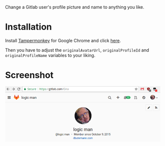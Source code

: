 Change a Gitlab user's profile picture and name to anything you like.

# Installation

Install [Tampermonkey](https://chrome.google.com/webstore/detail/tampermonkey/dhdgffkkebhmkfjojejmpbldmpobfkfo?hl=en) for Google Chrome and click [here](https://raw.githubusercontent.com/Gira-X/tampermonkey-replace-gitlab-profile-pics/master/script.js).

Then you have to adjust the `originalAvatarUrl`, `originalProfileId` and `originalProfileName` variables to your liking.

# Screenshot

![](./screenshots/1.png)
